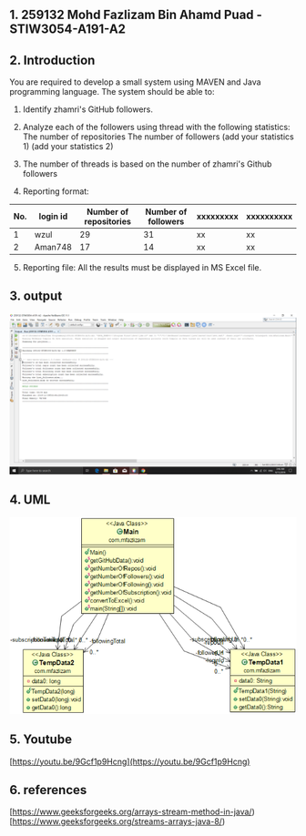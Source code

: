 ## 1. 259132 Mohd Fazlizam Bin Ahamd Puad -STIW3054-A191-A2
## 2. Introduction
   You are required to develop a small system using MAVEN and Java programming language. The system should be able to:

1. Identify zhamri's GitHub followers.

2. Analyze each of the followers using thread with the following statistics:
      The number of repositories
      The number of followers
      (add your statistics 1)
      (add your statistics 2)
      
3. The number of threads is based on the number of zhamri's Github followers

4. Reporting format:

| No. | login id | Number of repositories | Number of followers | xxxxxxxxx | xxxxxxxxxx |
|-----|----------|------------------------|---------------------|-----------|------------|
| 1   | wzul     | 29                     | 31                  |    xx     |     xx     |
| 2   | Aman748  | 17                     | 14                  |    xx     |     xx     |

5. Reporting file: All the results must be displayed in MS Excel file.    
## 3. output
![](https://github.com/fazlizam96/259132-STIW3054-A191-A2/blob/master/Output.png)


## 4. UML
![](https://github.com/fazlizam96/259132-STIW3054-A191-A2/blob/master/UML%20Diagram.png)


## 5. Youtube
[https://youtu.be/9Gcf1p9Hcng](https://youtu.be/9Gcf1p9Hcng)

## 6. references
[https://www.geeksforgeeks.org/arrays-stream-method-in-java/)
[https://www.geeksforgeeks.org/streams-arrays-java-8/)
